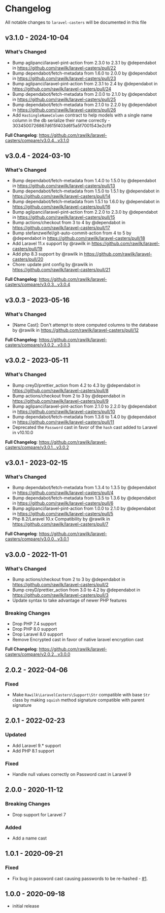 # Changelog

All notable changes to `laravel-casters` will be documented in this file

## v3.1.0 - 2024-10-04

### What's Changed

* Bump aglipanci/laravel-pint-action from 2.3.0 to 2.3.1 by @dependabot in https://github.com/rawilk/laravel-casters/pull/22
* Bump dependabot/fetch-metadata from 1.6.0 to 2.0.0 by @dependabot in https://github.com/rawilk/laravel-casters/pull/23
* Bump aglipanci/laravel-pint-action from 2.3.1 to 2.4 by @dependabot in https://github.com/rawilk/laravel-casters/pull/24
* Bump dependabot/fetch-metadata from 2.0.0 to 2.1.0 by @dependabot in https://github.com/rawilk/laravel-casters/pull/25
* Bump dependabot/fetch-metadata from 2.1.0 to 2.2.0 by @dependabot in https://github.com/rawilk/laravel-casters/pull/26
* Add `HasSingleNameColumn` contract to help models with a single name column in the db serialize their name correctly - 3034500726867d615f403d6f5a5f7001543e2cf9

**Full Changelog**: https://github.com/rawilk/laravel-casters/compare/v3.0.4...v3.1.0

## v3.0.4 - 2024-03-10

### What's Changed

* Bump dependabot/fetch-metadata from 1.4.0 to 1.5.0 by @dependabot in https://github.com/rawilk/laravel-casters/pull/13
* Bump dependabot/fetch-metadata from 1.5.0 to 1.5.1 by @dependabot in https://github.com/rawilk/laravel-casters/pull/14
* Bump dependabot/fetch-metadata from 1.5.1 to 1.6.0 by @dependabot in https://github.com/rawilk/laravel-casters/pull/16
* Bump aglipanci/laravel-pint-action from 2.2.0 to 2.3.0 by @dependabot in https://github.com/rawilk/laravel-casters/pull/15
* Bump actions/checkout from 3 to 4 by @dependabot in https://github.com/rawilk/laravel-casters/pull/17
* Bump stefanzweifel/git-auto-commit-action from 4 to 5 by @dependabot in https://github.com/rawilk/laravel-casters/pull/18
* Add Laravel 11.x support by @rawilk in https://github.com/rawilk/laravel-casters/pull/19
* Add php 8.3 support by @rawilk in https://github.com/rawilk/laravel-casters/pull/20
* Chore: update pint config by @rawilk in https://github.com/rawilk/laravel-casters/pull/21

**Full Changelog**: https://github.com/rawilk/laravel-casters/compare/v3.0.3...v3.0.4

## v3.0.3 - 2023-05-16

### What's Changed

- [Name Cast]: Don't attempt to store computed columns to the database by @rawilk in https://github.com/rawilk/laravel-casters/pull/12

**Full Changelog**: https://github.com/rawilk/laravel-casters/compare/v3.0.2...v3.0.3

## v3.0.2 - 2023-05-11

### What's Changed

- Bump creyD/prettier_action from 4.2 to 4.3 by @dependabot in https://github.com/rawilk/laravel-casters/pull/8
- Bump actions/checkout from 2 to 3 by @dependabot in https://github.com/rawilk/laravel-casters/pull/9
- Bump aglipanci/laravel-pint-action from 2.1.0 to 2.2.0 by @dependabot in https://github.com/rawilk/laravel-casters/pull/10
- Bump dependabot/fetch-metadata from 1.3.6 to 1.4.0 by @dependabot in https://github.com/rawilk/laravel-casters/pull/11
- Deprecated the `Password` cast in favor of the `hash` cast added to Laravel in v10.10.0

**Full Changelog**: https://github.com/rawilk/laravel-casters/compare/v3.0.1...v3.0.2

## v3.0.1 - 2023-02-15

### What's Changed

- Bump dependabot/fetch-metadata from 1.3.4 to 1.3.5 by @dependabot in https://github.com/rawilk/laravel-casters/pull/4
- Bump dependabot/fetch-metadata from 1.3.5 to 1.3.6 by @dependabot in https://github.com/rawilk/laravel-casters/pull/6
- Bump aglipanci/laravel-pint-action from 1.0.0 to 2.1.0 by @dependabot in https://github.com/rawilk/laravel-casters/pull/5
- Php 8.2/Laravel 10.x Compatibility by @rawilk in https://github.com/rawilk/laravel-casters/pull/7

**Full Changelog**: https://github.com/rawilk/laravel-casters/compare/v3.0.0...v3.0.1

## v3.0.0 - 2022-11-01

### What's Changed

- Bump actions/checkout from 2 to 3 by @dependabot in https://github.com/rawilk/laravel-casters/pull/2
- Bump creyD/prettier_action from 3.0 to 4.2 by @dependabot in https://github.com/rawilk/laravel-casters/pull/3
- Update syntax to take advantage of newer PHP features

### Breaking Changes

- Drop PHP 7.4 support
- Drop PHP 8.0 support
- Drop Laravel 8.0 support
- Remove Encrypted cast in favor of native laravel encryption cast

**Full Changelog**: https://github.com/rawilk/laravel-casters/compare/v2.0.2...v3.0.0

## 2.0.2 - 2022-04-06

### Fixed

- Make `Rawilk\LaravelCasters\Support\Str` compatible with base `Str` class by making `squish` method signature compatible with parent signature

## 2.0.1 - 2022-02-23

### Updated

- Add Laravel 9.* support
- Add PHP 8.1 support

### Fixed

- Handle null values correctly on Password cast in Laravel 9

## 2.0.0 - 2020-11-12

### Breaking Changes

- Drop support for Laravel 7

### Added

- Add a name cast

## 1.0.1 - 2020-09-21

### Fixed

- Fix bug in password cast causing passwords to be re-hashed - [#1](https://github.com/rawilk/laravel-casters/issues/1).

## 1.0.0 - 2020-09-18

- initial release
